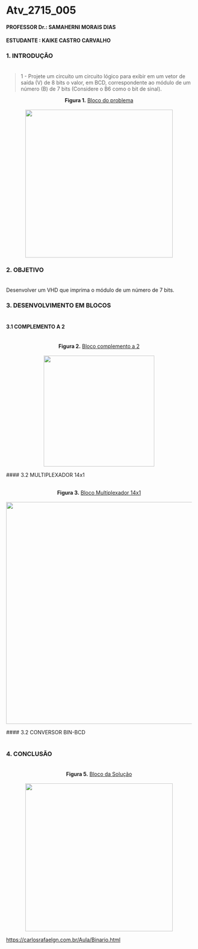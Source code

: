 # Atv_2715_005
#### PROFESSOR Dr.: SAMAHERNI MORAIS DIAS 
#### ESTUDANTE    : KAIKE CASTRO CARVALHO


### 1. INTRODUÇÃO <br/> <br/>

> 1 - Projete um circuito um circuito lógico para exibir em um vetor de saída (V) de 8 bits o
valor, em BCD, correspondente ao módulo de um número (B) de 7 bits (Considere o B6 como
o bit de sinal).

<p align="center">
  <b>Figura 1.</b>
 <a href="#">Bloco do problema</a> 
 <br><br>
<img src="https://user-images.githubusercontent.com/42541528/63904305-e1d4ee00-c9e6-11e9-8201-87064fc3df44.png" width="400" heigth="400"> 
 </p>

### 2. OBJETIVO <br/> <br/>

Desenvolver um VHD que imprima o módulo de um número de 7 bits.

### 3. DESENVOLVIMENTO EM BLOCOS <br/> <br/>

#### 3.1 COMPLEMENTO A 2 <br/> <br/>

<p align="center">
  <b>Figura 2.</b>
 <a href="#">Bloco complemento a 2</a> 
 <br><br>
<img src="https://user-images.githubusercontent.com/42541528/64068996-2646d080-cc17-11e9-919c-18fc52718337.png" width="300" heigth="300"> 
 </p>
#### 3.2 MULTIPLEXADOR 14x1 <br/> <br/>

<p align="center">
  <b>Figura 3.</b>
 <a href="#">Bloco Multiplexador 14x1</a> 
 <br><br>
<img src="https://user-images.githubusercontent.com/42541528/64069108-64dd8a80-cc19-11e9-9902-b3c2cfd4d3ea.png" width="600" heigth="300"> 
 </p>
#### 3.2 CONVERSOR BIN-BCD <br/> <br/>

### 4. CONCLUSÃO <br/> <br/>

<p align="center">
  <b>Figura 5.</b>
 <a href="#">Bloco da Solução</a> 
 <br><br>
<img src="https://user-images.githubusercontent.com/42541528/64054461-7b261080-cb5d-11e9-8968-c3f7a9410550.png" width="400" heigth="200"> 
 </p>

https://carlosrafaelgn.com.br/Aula/Binario.html
